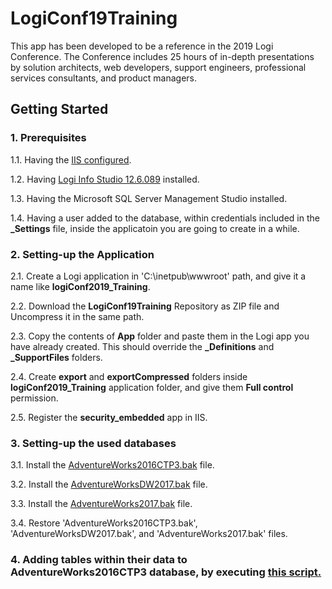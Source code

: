 # LogiConf19Training
This app has been developed to be a reference in the 2019 Logi Conference. The Conference includes 25 hours of in-depth presentations by solution architects, web developers, support engineers, professional services consultants, and product managers.

## Getting Started
### 1. Prerequisites
1.1. Having the [IIS configured](https://documentation.logianalytics.com/logiinfov12/content/installing-logi-info-on-windows-10.htm).

1.2. Having [Logi Info Studio 12.6.089](https://documentation.logianalytics.com/logiinfov12/content/installing-logi-info-on-windows-10.htm) installed.

1.3. Having the Microsoft SQL Server Management Studio installed.

1.4. Having a user added to the database, within credentials included in the **_Settings** file, inside the applicatoin you are going to create in a while.

### 2. Setting-up the Application
2.1. Create a Logi application in 'C:\inetpub\wwwroot' path, and give it a name like **logiConf2019_Training**.

2.2. Download the **LogiConf19Training** Repository as ZIP file and Uncompress it in the same path.

2.3. Copy the contents of **App** folder and paste them in the Logi app you have already created. This should override the **_Definitions** and **_SupportFiles** folders.

2.4. Create **export** and **exportCompressed** folders inside **logiConf2019_Training** application folder, and give them **Full control** permission.

2.5. Register the **security_embedded** app in IIS.  

### 3. Setting-up the used databases
3.1. Install the [AdventureWorks2016CTP3.bak](https://www.microsoft.com/en-us/download/details.aspx?id=49502) file.

3.2. Install the [AdventureWorksDW2017.bak](https://github.com/Microsoft/sql-server-samples/releases/download/adventureworks/AdventureWorksDW2017.bak) file.

3.3. Install the [AdventureWorks2017.bak](https://github.com/microsoft/sql-server-samples/releases) file.

3.4. Restore 'AdventureWorks2016CTP3.bak', 'AdventureWorksDW2017.bak', and 'AdventureWorks2017.bak' files.

### 4. Adding tables within their data to AdventureWorks2016CTP3 database, by executing [this script.](https://gist.github.com/SSukkar/ebac833504f28d27495baeda25783c49)
